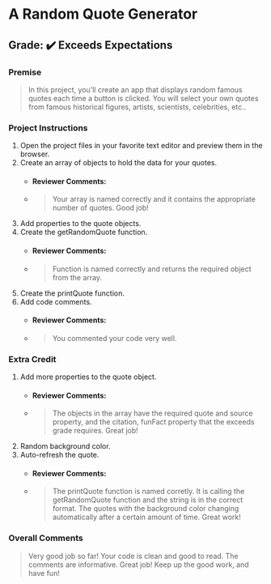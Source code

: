 # A Random Quote Generator 
## **Grade:** :heavy_check_mark: Exceeds Expectations
### **Premise** 
>In this project, you'll create an app that displays random famous quotes each time a button is clicked. You will select your own quotes from famous historical figures, artists, scientists, celebrities, etc..
### **Project Instructions**
1. Open the project files in your favorite text editor and preview them in the browser. 
2. Create an array of objects to hold the data for your quotes.
   - #### Reviewer Comments:
   - > Your array is named correctly and it contains the appropriate number of quotes. Good job!
3. Add properties to the quote objects.
4. Create the getRandomQuote function.
   - #### Reviewer Comments:
   - > Function is named correctly and returns the required object from the array.
5. Create the printQuote function.
6. Add code comments.
   - #### Reviewer Comments:
   - > You commented your code very well.
### Extra Credit
1. Add more properties to the quote object.
   - #### Reviewer Comments:
   - > The objects in the array have the required quote and source property, and the citation, funFact property that the exceeds grade requires. Great job!
2. Random background color.
3. Auto-refresh the quote.
   - #### Reviewer Comments:
   - > The printQuote function is named corretly. It is calling the getRandomQuote function and the string is in the correct format. The quotes with the background color changing automatically after a certain amount of time. Great work!
### Overall Comments
> Very good job so far! Your code is clean and good to read. The comments are informative. Great job! Keep up the good work, and have fun!
